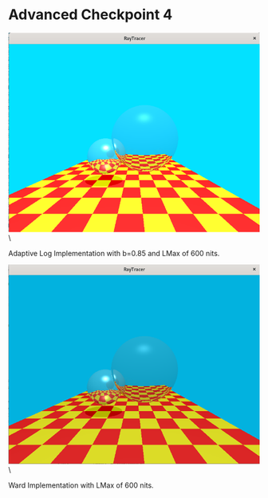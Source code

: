 # Advanced Checkpoint 4

<img class="img-fluid" src="../../assets/img/a4_adaptive_log_0.85_600.png" alt="..." /> \

Adaptive Log Implementation with b=0.85 and LMax of 600 nits.

<img class="img-fluid" src="../../assets/img/a4_ward_600.png" alt="..." /> \

Ward Implementation with LMax of 600 nits.